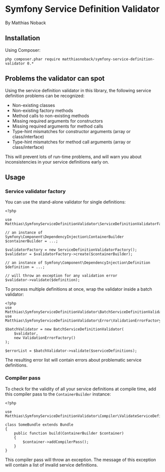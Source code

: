# Symfony Service Definition Validator

By Matthias Noback

## Installation

Using Composer:

    php composer.phar require matthiasnoback/symfony-service-definition-validator 0.*

## Problems the validator can spot

Using the service definition validator in this library, the following service definition
problems can be recognized:

- Non-existing classes
- Non-existing factory methods
- Method calls to non-existing methods
- Missing required arguments for constructors
- Missing required arguments for method calls
- Type-hint mismatches for constructor arguments (array or class/interface)
- Type-hint mismatches for method call arguments (array or class/interface)

This will prevent lots of run-time problems, and will warn you about inconsistencies in your
service definitions early on.

## Usage

### Service validator factory

You can use the stand-alone validator for single definitions:

    <?php

    use Matthias\SymfonyServiceDefinitionValidator\ServiceDefinitionValidatorFactory;

    // an instance of Symfony\Component\DependencyInjection\ContainerBuilder
    $containerBuilder = ...;

    $validatorFactory = new ServiceDefinitionValidatorFactory();
    $validator = $validatorFactory->create($containerBuilder);

    // an instance of Symfony\Component\DependencyInjection\Definition
    $definition = ...;

    // will throw an exception for any validation error
    $validator->validate($definition);

To process multiple definitions at once, wrap the validator inside a batch validator:

    <?php
    use Matthias\SymfonyServiceDefinitionValidator\BatchServiceDefinitionValidator;
    use Matthias\SymfonyServiceDefinitionValidator\Error\ValidationErrorFactory;

    $batchValidator = new BatchServiceDefinitionValidator(
        $validator,
        new ValidationErrorFactory()
    );

    $errorList = $batchValidator->validate($serviceDefinitions);

The resulting error list will contain errors about problematic service definitions.

### Compiler pass

To check for the validity of all your service definitions at compile time, add this compiler pass
to the `ContainerBuilder` instance:

    <?php

    use Matthias\SymfonyServiceDefinitionValidator\Compiler\ValidateServiceDefinitionsPass;

    class SomeBundle extends Bundle
    {
        public function build(ContainerBuilder $container)
        {
            $container->addCompilerPass();
        }
    }

This compiler pass will throw an exception. The message of this exception will contain a list
of invalid service definitions.
